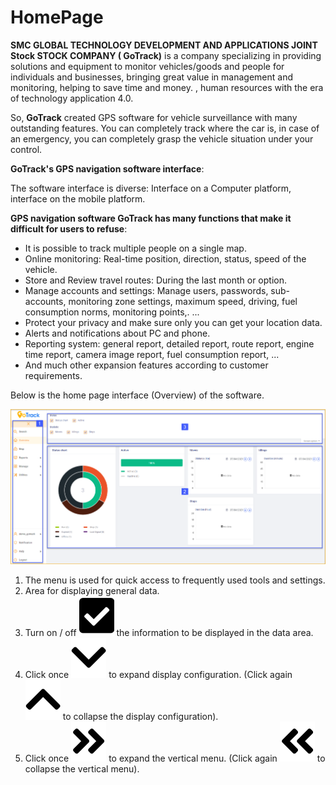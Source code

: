 # HomePage 

**SMC GLOBAL TECHNOLOGY DEVELOPMENT AND APPLICATIONS JOINT Stock STOCK COMPANY ( GoTrack)** is a company specializing in providing solutions and equipment to monitor vehicles/goods and people for individuals and businesses, bringing great value in management and monitoring, helping to save time and money. , human resources with the era of technology application 4.0.

So, **GoTrack** created GPS software for vehicle surveillance with many outstanding features. You can completely track where the car is, in case of an emergency, you can completely grasp the vehicle situation under your control. 

**GoTrack's GPS navigation software interface**:

The software interface is diverse: Interface on a Computer platform, interface on the mobile platform.

**GPS navigation software GoTrack has many functions that make it difficult for users to refuse**: 
* It is possible to track multiple people on a single map.
* Online monitoring: Real-time position, direction, status, speed of the vehicle.
* Store and Review travel routes: During the last month or option.
* Manage accounts and settings: Manage users, passwords, sub-accounts, monitoring zone settings, maximum speed, driving, fuel consumption norms, monitoring points,. ...
* Protect your privacy and make sure only you can get your location data.
* Alerts and notifications about PC and phone.
* Reporting system: general report, detailed report, route report, engine time report, camera image report, fuel consumption report, ...
* And much other expansion features according to customer requirements.

Below is the home page interface (Overview) of the software.

<span style="display:block;text-align:left">![active device ](/docs/assets/images/web-english/overview.png) 

1. The menu is used for quick access to frequently used tools and settings.
2. Area for displaying general data.
3. Turn on / off <span class="icon-left svg-filter-tick">![Ok](/docs/assets/images/web-interface/icon/SVG/check-square1.svg) the information to be displayed in the data area.
4. Click once <span class="icon-left svg-filter-search">![Ok](/docs/assets/images/web-interface/icon/SVG/chevron-down.svg) to expand display configuration. (Click again <span class="icon-left svg-filter-search">![Ok](/docs/assets/images/web-interface/icon/SVG/chevron-up.svg) to collapse the display configuration).
5. Click once <span class="icon-left svg-filter-tick">![Ok](/docs/assets/images/web-interface/icon/SVG/angle-double-right.svg) to expand the vertical menu. (Click again <span class="icon-left svg-filter-tick">![Ok](/docs/assets/images/web-interface/icon/SVG/angle-double-left.svg) to collapse the vertical menu).
